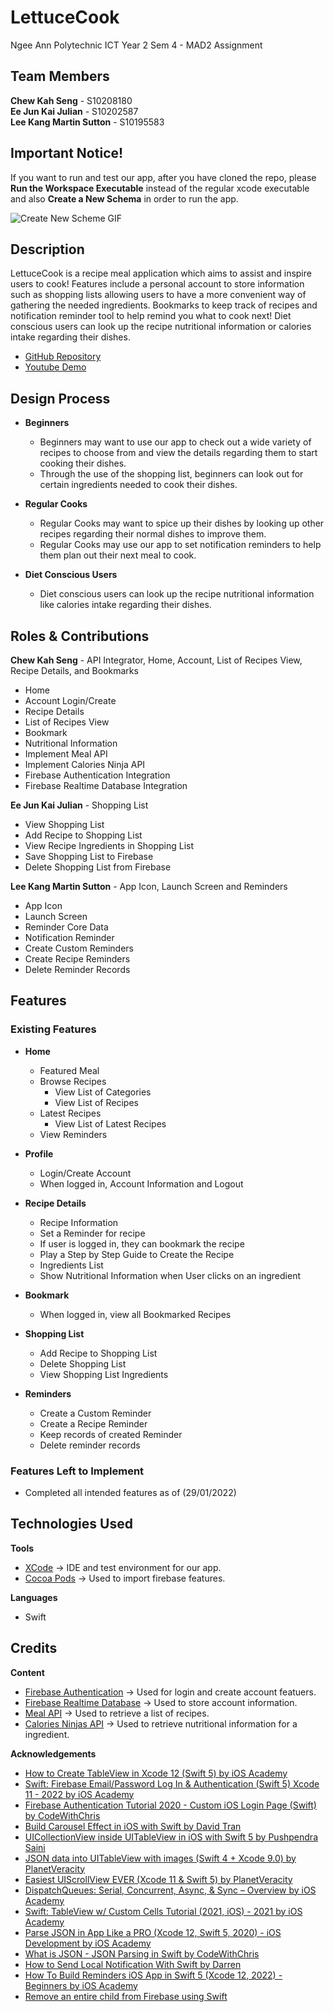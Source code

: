 # LettuceCook
Ngee Ann Polytechnic ICT Year 2 Sem 4 - MAD2 Assignment

## Team Members ##
**Chew Kah Seng** - S10208180 <br>
**Ee Jun Kai Julian** - S10202587 <br>
**Lee Kang Martin Sutton** - S10195583 <br>

## Important Notice! ##
If you want to run and test our app, after you have cloned the repo, please **Run the Workspace Executable** instead of the regular xcode executable and also **Create a New Schema** in order to run the app.

![Create New Scheme GIF](https://media.giphy.com/media/DL7LJSwk6ZQMQgmtvb/giphy.gif)

## Description ##
LettuceCook is a recipe meal application which aims to assist and inspire users to cook! Features include a personal account to store information such as shopping lists allowing users to have a more convenient way of gathering the needed ingredients. Bookmarks to keep track of recipes and notification reminder tool to help remind you what to cook next! Diet conscious users can look up the recipe nutritional information or calories intake regarding their dishes.

* [GitHub Repository](https://github.com/kahseng-dev/lettuce-cook)
* [Youtube Demo](https://www.youtube.com/watch?v=8wWApJSVmQs&feature=youtu.be)

## Design Process ##
* **Beginners**
    * Beginners may want to use our app to check out a wide variety of recipes to choose from and view the details regarding them to start cooking their dishes.
    * Through the use of the shopping list, beginners can look out for certain ingredients needed to cook their dishes.

* **Regular Cooks**
    * Regular Cooks may want to spice up their dishes by looking up other recipes regarding their normal dishes to improve them.
    * Regular Cooks may use our app to set notification reminders to help them plan out their next meal to cook.

* **Diet Conscious Users**
    * Diet conscious users can look up the recipe nutritional information like calories intake regarding their dishes.

## Roles & Contributions ##
**Chew Kah Seng** - API Integrator, Home, Account, List of Recipes View, Recipe Details, and Bookmarks
* Home
* Account Login/Create
* Recipe Details
* List of Recipes View
* Bookmark
* Nutritional Information
* Implement Meal API
* Implement Calories Ninja API
* Firebase Authentication Integration
* Firebase Realtime Database Integration

**Ee Jun Kai Julian** - Shopping List
* View Shopping List
* Add Recipe to Shopping List
* View Recipe Ingredients in Shopping List
* Save Shopping List to Firebase
* Delete Shopping List from Firebase

**Lee Kang Martin Sutton** - App Icon, Launch Screen and Reminders
* App Icon
* Launch Screen
* Reminder Core Data
* Notification Reminder
* Create Custom Reminders
* Create Recipe Reminders
* Delete Reminder Records

## Features ##
### Existing Features ###
* **Home**
  * Featured Meal
  * Browse Recipes
      * View List of Categories
      * View List of Recipes
  * Latest Recipes
      * View List of Latest Recipes
  * View Reminders

* **Profile**
  * Login/Create Account
  * When logged in, Account Information and Logout

* **Recipe Details**
  * Recipe Information
  * Set a Reminder for recipe
  * If user is logged in, they can bookmark the recipe
  * Play a Step by Step Guide to Create the Recipe
  * Ingredients List
  * Show Nutritional Information when User clicks on an ingredient

* **Bookmark**
  * When logged in, view all Bookmarked Recipes

* **Shopping List**
  * Add Recipe to Shopping List
  * Delete Shopping List
  * View Shopping List Ingredients

* **Reminders**
  * Create a Custom Reminder 
  * Create a Recipe Reminder
  * Keep records of created Reminder
  * Delete reminder records

### Features Left to Implement ###
* Completed all intended features as of (29/01/2022)

## Technologies Used ##
**Tools**
* [XCode](https://developer.apple.com/xcode/) → IDE and test environment for our app.
* [Cocoa Pods](https://cocoapods.org/) → Used to import firebase features.

**Languages**
* Swift

## Credits ##
**Content**
* [Firebase Authentication](https://firebase.google.com/docs/auth/ios/start) → Used for login and create account featuers.
* [Firebase Realtime Database](https://firebase.google.com/docs/database/ios/start) → Used to store account information.
* [Meal API](https://www.themealdb.com/) → Used to retrieve a list of recipes.
* [Calories Ninjas API](https://calorieninjas.com/api) → Used to retrieve nutritional information for a ingredient.
  
**Acknowledgements**
* [How to Create TableView in Xcode 12 (Swift 5) by iOS Academy](https://www.youtube.com/watch?v=C36sb5sc6lE)
* [Swift: Firebase Email/Password Log In & Authentication (Swift 5) Xcode 11 - 2022 by iOS Academy](https://www.youtube.com/watch?v=ife5YK-Keng)
* [Firebase Authentication Tutorial 2020 - Custom iOS Login Page (Swift) by CodeWithChris](https://www.youtube.com/watch?v=1HN7usMROt8)
* [Build Carousel Effect in iOS with Swift by David Tran](https://www.youtube.com/watch?v=XKXFRHctC6o)
* [UICollectionView inside UITableView in iOS with Swift 5 by Pushpendra Saini](https://www.youtube.com/watch?v=yt7YL2PCdxI)
* [JSON data into UITableView with images (Swift 4 + Xcode 9.0) by PlanetVeracity](https://www.youtube.com/watch?v=FNkS_QIngg8)
* [Easiest UIScrollView EVER (Xcode 11 & Swift 5) by PlanetVeracity](https://www.youtube.com/watch?v=orONrVT6CAg)
* [DispatchQueues: Serial, Concurrent, Async, & Sync – Overview by iOS Academy](https://www.youtube.com/watch?v=tVJqvPg5i6M)
* [Swift: TableView w/ Custom Cells Tutorial (2021, iOS) - 2021 by iOS Academy](https://www.youtube.com/watch?v=R2Ng8Vj2yhY)
* [Parse JSON in App Like a PRO (Xcode 12, Swift 5, 2020) - iOS Development by iOS Academy](https://www.youtube.com/watch?v=g0kOJk4hTnY)
* [What is JSON - JSON Parsing in Swift by CodeWithChris](https://www.youtube.com/watch?v=_TrPJQWD8qs)
* [How to Send Local Notification With Swift by Darren](https://programmingwithswift.com/how-to-send-local-notification-with-swift-5/)
* [How To Build Reminders iOS App in Swift 5 (Xcode 12, 2022) - Beginners by iOS Academy](https://www.youtube.com/watch?v=E6Cw5WLDe-U)
* [Remove an entire child from Firebase using Swift](https://stackify.dev/669951-remove-an-entire-child-from-firebase-using-swift)
